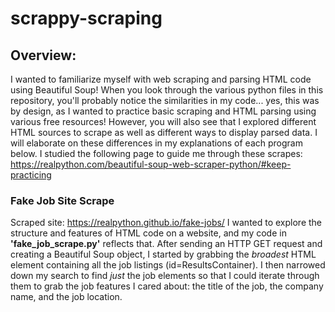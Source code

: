 # scrappy-scraping 

## Overview: 
I wanted to familiarize myself with web scraping and parsing HTML code using Beautiful Soup! When you look through the various python files in this repository, 
you'll probably notice the similarities in my code... yes, this was by design, as I wanted to practice basic scraping and HTML parsing using various 
free resources! 
However, you will also see that I explored different HTML sources to scrape as well as different ways to display parsed data. 
I will elaborate on these differences in my explanations of each program below. 
I studied the following page to guide me through these scrapes: https://realpython.com/beautiful-soup-web-scraper-python/#keep-practicing


### Fake Job Site Scrape
Scraped site: https://realpython.github.io/fake-jobs/
I wanted to explore the structure and features of HTML code on a website, and my code in **'fake_job_scrape.py'** reflects that. 
After sending an HTTP GET request and creating a Beautiful Soup object, I started by grabbing the *broadest* HTML element containing 
all the job listings (id=ResultsContainer). 
I then narrowed down my search to find *just* the job elements so that I could iterate through them to grab the job features I cared about:
the title of the job, the company name, and the job location. 

